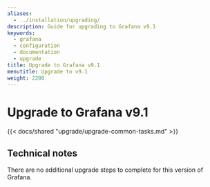 ```yaml
---
aliases:
  - ../installation/upgrading/
description: Guide for upgrading to Grafana v9.1
keywords:
  - grafana
  - configuration
  - documentation
  - upgrade
title: Upgrade to Grafana v9.1
menutitle: Upgrade to v9.1
weight: 2200
---
```


# Upgrade to Grafana v9.1

{{< docs/shared "upgrade/upgrade-common-tasks.md" >}}

## Technical notes

There are no additional upgrade steps to complete for this version of Grafana.
